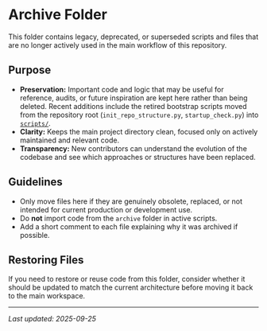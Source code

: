 # Archive Folder

This folder contains legacy, deprecated, or superseded scripts and files that are no longer actively used in the main workflow of this repository.

## Purpose

- **Preservation:** Important code and logic that may be useful for reference, audits, or future inspiration are kept here rather than being deleted. Recent additions include the retired bootstrap scripts moved from the repository root (`init_repo_structure.py`, `startup_check.py`) into [`scripts/`](scripts/).
- **Clarity:** Keeps the main project directory clean, focused only on actively maintained and relevant code.
- **Transparency:** New contributors can understand the evolution of the codebase and see which approaches or structures have been replaced.

## Guidelines

- Only move files here if they are genuinely obsolete, replaced, or not intended for current production or development use.
- Do **not** import code from the `archive` folder in active scripts.
- Add a short comment to each file explaining why it was archived if possible.

## Restoring Files

If you need to restore or reuse code from this folder, consider whether it should be updated to match the current architecture before moving it back to the main workspace.

---

_Last updated: 2025-09-25_
